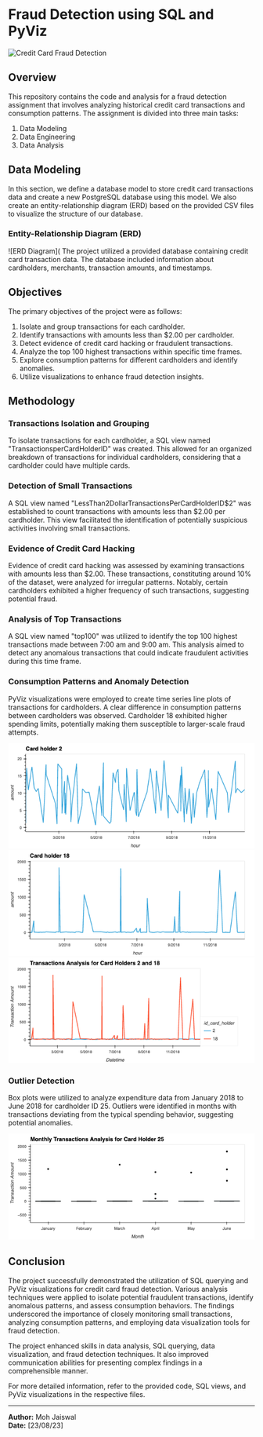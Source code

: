 # Fraud Detection using SQL and PyViz

![Credit Card Fraud Detection](https://mir-s3-cdn-cf.behance.net/project_modules/1400_opt_1/200099156990375.6371380687770.png)

## Overview
This repository contains the code and analysis for a fraud detection assignment that involves analyzing historical credit card transactions and consumption patterns. The assignment is divided into three main tasks:

  1. Data Modeling
  2. Data Engineering
  3. Data Analysis

## Data Modeling

In this section, we define a database model to store credit card transactions data and create a new PostgreSQL database using this model. We also create an entity-relationship diagram (ERD) based on the provided CSV files to visualize the structure of our database.

### Entity-Relationship Diagram (ERD)
![ERD Diagram](
The project utilized a provided database containing credit card transaction data. The database included information about cardholders, merchants, transaction amounts, and timestamps.

## Objectives
The primary objectives of the project were as follows:
1. Isolate and group transactions for each cardholder.
2. Identify transactions with amounts less than $2.00 per cardholder.
3. Detect evidence of credit card hacking or fraudulent transactions.
4. Analyze the top 100 highest transactions within specific time frames.
5. Explore consumption patterns for different cardholders and identify anomalies.
6. Utilize visualizations to enhance fraud detection insights.

## Methodology

### Transactions Isolation and Grouping
To isolate transactions for each cardholder, a SQL view named "TransactionsperCardHolderID" was created. This allowed for an organized breakdown of transactions for individual cardholders, considering that a cardholder could have multiple cards.

### Detection of Small Transactions
A SQL view named "LessThan2DollarTransactionsPerCardHolderID$2" was established to count transactions with amounts less than $2.00 per cardholder. This view facilitated the identification of potentially suspicious activities involving small transactions.

### Evidence of Credit Card Hacking
Evidence of credit card hacking was assessed by examining transactions with amounts less than $2.00. These transactions, constituting around 10% of the dataset, were analyzed for irregular patterns. Notably, certain cardholders exhibited a higher frequency of such transactions, suggesting potential fraud.

### Analysis of Top Transactions
A SQL view named "top100" was utilized to identify the top 100 highest transactions made between 7:00 am and 9:00 am. This analysis aimed to detect any anomalous transactions that could indicate fraudulent activities during this time frame.

### Consumption Patterns and Anomaly Detection
PyViz visualizations were employed to create time series line plots of transactions for cardholders. A clear difference in consumption patterns between cardholders was observed. Cardholder 18 exhibited higher spending limits, potentially making them susceptible to larger-scale fraud attempts.

![Card Holder 2 Transactions](images/Card_Holder_2.png)
![Card Holder 18 Transactions](images/Card_Holder_18.png)
![Grouped Transactions by Card Holder](images/Grouped_By_IdCardHolder.png)

### Outlier Detection
Box plots were utilized to analyze expenditure data from January 2018 to June 2018 for cardholder ID 25. Outliers were identified in months with transactions deviating from the typical spending behavior, suggesting potential anomalies.

![Monthly Transactions for Card Holder 25](images/monthly_transactions.png)

## Conclusion
The project successfully demonstrated the utilization of SQL querying and PyViz visualizations for credit card fraud detection. Various analysis techniques were applied to isolate potential fraudulent transactions, identify anomalous patterns, and assess consumption behaviors. The findings underscored the importance of closely monitoring small transactions, analyzing consumption patterns, and employing data visualization tools for fraud detection.

The project enhanced skills in data analysis, SQL querying, data visualization, and fraud detection techniques. It also improved communication abilities for presenting complex findings in a comprehensible manner.

For more detailed information, refer to the provided code, SQL views, and PyViz visualizations in the respective files.

---
**Author:** Moh Jaiswal  
**Date:** [23/08/23]
